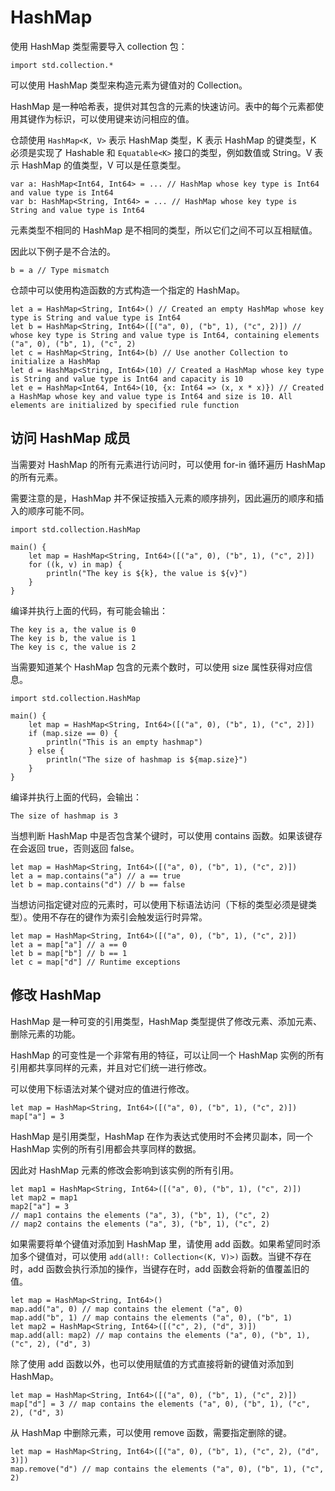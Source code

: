 # HashMap

使用 HashMap 类型需要导入 collection 包：

<!-- run -->

```cangjie
import std.collection.*
```

可以使用 HashMap 类型来构造元素为键值对的 Collection。

HashMap 是一种哈希表，提供对其包含的元素的快速访问。表中的每个元素都使用其键作为标识，可以使用键来访问相应的值。

仓颉使用 `HashMap<K, V>` 表示 HashMap 类型，K 表示 HashMap 的键类型，K 必须是实现了 Hashable 和 `Equatable<K>` 接口的类型，例如数值或 String。V 表示 HashMap 的值类型，V 可以是任意类型。

```cangjie
var a: HashMap<Int64, Int64> = ... // HashMap whose key type is Int64 and value type is Int64
var b: HashMap<String, Int64> = ... // HashMap whose key type is String and value type is Int64
```

元素类型不相同的 HashMap 是不相同的类型，所以它们之间不可以互相赋值。

因此以下例子是不合法的。

```cangjie
b = a // Type mismatch
```

仓颉中可以使用构造函数的方式构造一个指定的 HashMap。

<!-- run -->

```cangjie
let a = HashMap<String, Int64>() // Created an empty HashMap whose key type is String and value type is Int64
let b = HashMap<String, Int64>([("a", 0), ("b", 1), ("c", 2)]) // whose key type is String and value type is Int64, containing elements ("a", 0), ("b", 1), ("c", 2)
let c = HashMap<String, Int64>(b) // Use another Collection to initialize a HashMap
let d = HashMap<String, Int64>(10) // Created a HashMap whose key type is String and value type is Int64 and capacity is 10
let e = HashMap<Int64, Int64>(10, {x: Int64 => (x, x * x)}) // Created a HashMap whose key and value type is Int64 and size is 10. All elements are initialized by specified rule function
```

## 访问 HashMap 成员

当需要对 HashMap 的所有元素进行访问时，可以使用 for-in 循环遍历 HashMap 的所有元素。

需要注意的是，HashMap 并不保证按插入元素的顺序排列，因此遍历的顺序和插入的顺序可能不同。

<!-- verify -->

```cangjie
import std.collection.HashMap

main() {
    let map = HashMap<String, Int64>([("a", 0), ("b", 1), ("c", 2)])
    for ((k, v) in map) {
        println("The key is ${k}, the value is ${v}")
    }
}
```

编译并执行上面的代码，有可能会输出：

```text
The key is a, the value is 0
The key is b, the value is 1
The key is c, the value is 2
```

当需要知道某个 HashMap 包含的元素个数时，可以使用 size 属性获得对应信息。

<!-- verify -->

```cangjie
import std.collection.HashMap

main() {
    let map = HashMap<String, Int64>([("a", 0), ("b", 1), ("c", 2)])
    if (map.size == 0) {
        println("This is an empty hashmap")
    } else {
        println("The size of hashmap is ${map.size}")
    }
}
```

编译并执行上面的代码，会输出：

```text
The size of hashmap is 3
```

当想判断 HashMap 中是否包含某个键时，可以使用 contains 函数。如果该键存在会返回 true，否则返回 false。

<!-- run -->

```cangjie
let map = HashMap<String, Int64>([("a", 0), ("b", 1), ("c", 2)])
let a = map.contains("a") // a == true
let b = map.contains("d") // b == false
```

当想访问指定键对应的元素时，可以使用下标语法访问（下标的类型必须是键类型）。使用不存在的键作为索引会触发运行时异常。

<!-- run.error -->

```cangjie
let map = HashMap<String, Int64>([("a", 0), ("b", 1), ("c", 2)])
let a = map["a"] // a == 0
let b = map["b"] // b == 1
let c = map["d"] // Runtime exceptions
```

## 修改 HashMap

HashMap 是一种可变的引用类型，HashMap 类型提供了修改元素、添加元素、删除元素的功能。

HashMap 的可变性是一个非常有用的特征，可以让同一个 HashMap 实例的所有引用都共享同样的元素，并且对它们统一进行修改。

可以使用下标语法对某个键对应的值进行修改。

<!-- run -->

```cangjie
let map = HashMap<String, Int64>([("a", 0), ("b", 1), ("c", 2)])
map["a"] = 3
```

HashMap 是引用类型，HashMap 在作为表达式使用时不会拷贝副本，同一个 HashMap 实例的所有引用都会共享同样的数据。

因此对 HashMap 元素的修改会影响到该实例的所有引用。

<!-- run -->

```cangjie
let map1 = HashMap<String, Int64>([("a", 0), ("b", 1), ("c", 2)])
let map2 = map1
map2["a"] = 3
// map1 contains the elements ("a", 3), ("b", 1), ("c", 2)
// map2 contains the elements ("a", 3), ("b", 1), ("c", 2)
```

如果需要将单个键值对添加到 HashMap 里，请使用 add 函数。如果希望同时添加多个键值对，可以使用 `add(all!: Collection<(K, V)>)` 函数。当键不存在时，add 函数会执行添加的操作，当键存在时，add 函数会将新的值覆盖旧的值。

<!-- run -->

```cangjie
let map = HashMap<String, Int64>()
map.add("a", 0) // map contains the element ("a", 0)
map.add("b", 1) // map contains the elements ("a", 0), ("b", 1)
let map2 = HashMap<String, Int64>([("c", 2), ("d", 3)])
map.add(all: map2) // map contains the elements ("a", 0), ("b", 1), ("c", 2), ("d", 3)
```

除了使用 add 函数以外，也可以使用赋值的方式直接将新的键值对添加到 HashMap。

<!-- run -->

```cangjie
let map = HashMap<String, Int64>([("a", 0), ("b", 1), ("c", 2)])
map["d"] = 3 // map contains the elements ("a", 0), ("b", 1), ("c", 2), ("d", 3)
```

从 HashMap 中删除元素，可以使用 remove 函数，需要指定删除的键。

<!-- run -->

```cangjie
let map = HashMap<String, Int64>([("a", 0), ("b", 1), ("c", 2), ("d", 3)])
map.remove("d") // map contains the elements ("a", 0), ("b", 1), ("c", 2)
```
